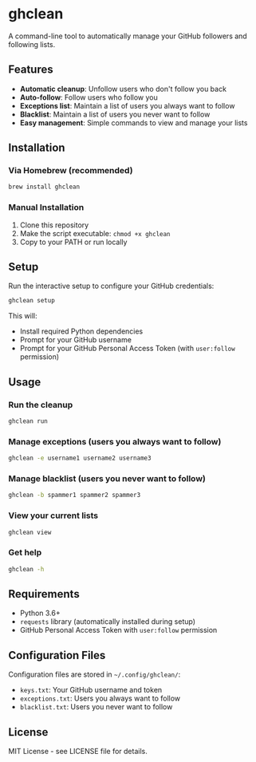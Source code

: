 # ghclean

A command-line tool to automatically manage your GitHub followers and following lists.

## Features

- **Automatic cleanup**: Unfollow users who don't follow you back
- **Auto-follow**: Follow users who follow you
- **Exceptions list**: Maintain a list of users you always want to follow
- **Blacklist**: Maintain a list of users you never want to follow
- **Easy management**: Simple commands to view and manage your lists

## Installation

### Via Homebrew (recommended)

```bash
brew install ghclean
```

### Manual Installation

1. Clone this repository
2. Make the script executable: `chmod +x ghclean`
3. Copy to your PATH or run locally

## Setup

Run the interactive setup to configure your GitHub credentials:

```bash
ghclean setup
```

This will:

- Install required Python dependencies
- Prompt for your GitHub username
- Prompt for your GitHub Personal Access Token (with `user:follow` permission)

## Usage

### Run the cleanup

```bash
ghclean run
```

### Manage exceptions (users you always want to follow)

```bash
ghclean -e username1 username2 username3
```

### Manage blacklist (users you never want to follow)

```bash
ghclean -b spammer1 spammer2 spammer3
```

### View your current lists

```bash
ghclean view
```

### Get help

```bash
ghclean -h
```

## Requirements

- Python 3.6+
- `requests` library (automatically installed during setup)
- GitHub Personal Access Token with `user:follow` permission

## Configuration Files

Configuration files are stored in `~/.config/ghclean/`:

- `keys.txt`: Your GitHub username and token
- `exceptions.txt`: Users you always want to follow
- `blacklist.txt`: Users you never want to follow

## License

MIT License - see LICENSE file for details.
